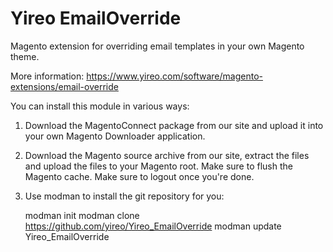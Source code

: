 Yireo EmailOverride
====================
Magento extension for overriding email templates in your own Magento theme.

More information: https://www.yireo.com/software/magento-extensions/email-override

You can install this module in various ways:

1) Download the MagentoConnect package from our site and upload it into your own Magento
Downloader application.

2) Download the Magento source archive from our site, extract the files and upload the
files to your Magento root. Make sure to flush the Magento cache. Make sure to logout 
once you're done.

3) Use modman to install the git repository for you:

    modman init
    modman clone https://github.com/yireo/Yireo_EmailOverride
    modman update Yireo_EmailOverride


